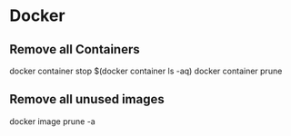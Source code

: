 # Docker

## Remove all Containers 
docker container stop $(docker container ls -aq)
docker container prune


## Remove all unused images
docker image prune -a